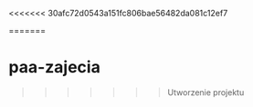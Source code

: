 <<<<<<< 30afc72d0543a151fc806bae56482da081c12ef7

=======
# paa-zajecia
>>>>>>> Utworzenie projektu
